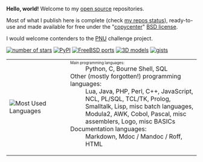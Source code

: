 **Hello, world!** Welcome to my [open source](https://opensource.org/) repositories.

Most of what I publish here is complete (check [my repos status](https://github.com/users/HubTou/projects/1/views/1)), ready-to-use and made available for free under the "[copycenter](http://www.catb.org/jargon/html/C/copycenter.html)" [BSD license](https://opensource.org/licenses/BSD-3-Clause).

I would welcome contenders to the [PNU](https://github.com/HubTou/PNU) challenge project.

[![number of stars](https://img.shields.io/github/stars/HubTou?label=Stars)](https://github.com/HubTou)
[![PyPI](https://img.shields.io/badge/Go%20to-my%20Python%20pkg-1abc9c.svg)](https://pypi.org/user/HubTou/)
[![FreeBSD ports](https://img.shields.io/badge/Go%20to-my%20FreeBSD%20ports-1abc9c.svg)](https://www.freshports.org/search.php?stype=maintainer&method=exact&query=hubert.tournier%40gmail.com)
[![3D models](https://img.shields.io/badge/Go%20to-my%203D%20models-1abc9c.svg)](https://cults3d.com/en/users/HubTou/creations)
[![gists](https://img.shields.io/badge/Go%20to-my%20gists-1abc9c.svg)](https://gist.github.com/HubTou)

<table>
<tr>
<td width="32%">
<img src="https://github-readme-stats.vercel.app/api/top-langs/?username=HubTou&layout=compact&langs_count=10" alt="Most Used Languages">
</td>
<td>
<dl>
<dt>
<font size="-4">
Main programming languages:
</font>
</dt>
<dd>
Python, C, Bourne Shell, SQL
</dd>
<dt>
Other (mostly forgotten!) programming languages:
</dt>
<dd>
Lua, Java, PHP, Perl, C++, JavaScript, NCL, PL/SQL, TCL/TK, Prolog, Smalltalk, Lisp, misc batch languages, Modula2, AWK, Cobol, Pascal, misc assemblers, Logo, misc BASICs
</dd>
<dt>
Documentation languages:
</dt>
<dd>
Markdown, Mdoc / Mandoc / Roff, HTML
</dd>
</dl>
</td>
</tr>
</table>

<!--
![GitHub stats](https://github-readme-stats.vercel.app/api?username=HubTou&show_icons=true&hide_title=true)
<a href="https://www.linkedin.com/in/huberttournier/"><img src="https://www.linkedin.com/favicon.ico" height="20" width="20" alt="LinkedIn profile"></a>
<a href="https://www.linkedin.com/in/huberttournier/"><img src="https://www.linkedin.com/favicon.ico" height="20" width="20" alt="LinkedIn profile"></a>
-->

